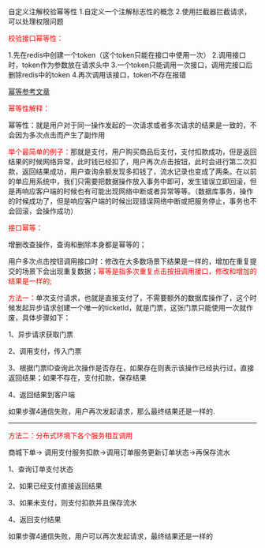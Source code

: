 自定义注解校验幂等性
1.自定义一个注解标志性的概念
2.使用拦截器拦截请求，可以处理权限问题


<font color='red'>校验接口幂等性：</font>

1.先在redis中创建一个token（这个token只能在接口中使用一次） 
2.调用接口时，token作为参数放在请求头中
3.一个token只能调用一次接口，调用完接口后删除redis中的token
4.再次调用该接口，token不存在报错

[幂等参考文章](https://www.cnblogs.com/javalyy/p/8882144.html)

<font color='red'>幂等性解释：</font>

幂等性：就是用户对于同一操作发起的一次请求或者多次请求的结果是一致的，不会因为多次点击而产生了副作用

<font color='red'>举个最简单的例子：</font>那就是支付，用户购买商品后支付，支付扣款成功，但是返回结果的时候网络异常，此时钱已经扣了，用户再次点击按钮，此时会进行第二次扣款，返回结果成功，用户查询余额发现多扣钱了，流水记录也变成了两条。在以前的单应用系统中，我们只需要把数据操作放入事务中即可，发生错误立即回滚，但是再响应客户端的时候也有可能出现网络中断或者异常等等。（数据库事务，操作的时候成功了，但是响应客户端的时候出现错误网络中断或把服务停止，事务也不会回滚，会操作成功）


<font color='red'>接口幂等：</font>

增删改查操作，查询和删除本身都是幂等的；

用户多次点击按钮调用接口时：修改在大多数场景下结果是一样的，增加在重复提交的场景下会出现重复数据；<font color='red'>幂等是指多次重复点击按扭调用接口，修改和增加的结果是一样的;</font>

<font color='red'>方法一：</font>单次支付请求，也就是直接支付了，不需要额外的数据库操作了，这个时候发起异步请求创建一个唯一的ticketId，就是门票，这张门票只能使用一次就作废，具体步骤如下：

1、异步请求获取门票

2、调用支付，传入门票

3、根据门票ID查询此次操作是否存在，如果存在则表示该操作已经执行过，直接返回结果；如果不存在，支付扣款，保存结果

4、返回结果到客户端

如果步骤4通信失败，用户再次发起请求，那么最终结果还是一样的.


---


<font color='red'>方法二：分布式环境下各个服务相互调用</font>

商城下单-> 调用支付服务扣款->调用订单服务更新订单状态->再保存流水

1、查询订单支付状态

2、如果已经支付直接返回结果

3、如果未支付，则支付扣款并且保存流水

4、返回支付结果

如果步骤4通信失败，用户可以再次发起请求，最终结果还是一样的









